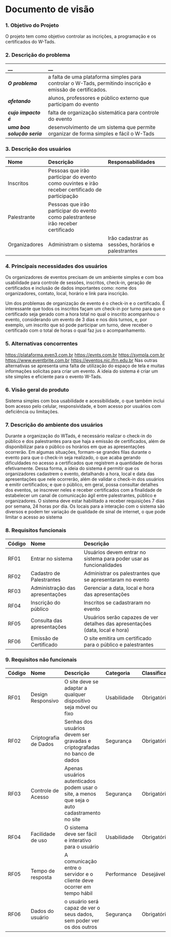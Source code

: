 # Documento de visão


### 1. Objetivo do Projeto 

O projeto tem como objetivo controlar as incrições, a programação e os certificados do W-Tads.
 

### 2. Descrição do problema 

|         __        | __   |
|:------------------|:-----|
| **_O problema_**    | a falta de uma plataforma simples para controlar o W-Tads, permitindo inscrição e emissão de certificados.  |
| **_afetando_**      | alunos, professores e público externo que participam do evento|
| **_cujo impacto é_**| falta de organização sistemática para controle do evento                                    |
| **_uma boa solução seria_** | desenvolvimento de um sistema que permite organizar de forma simples e fácil o W-Tads |


### 3. Descrição dos usuários

| Nome | Descrição | Responsabilidades |
|:---  |:--- |:--- |
| Inscritos  | Pessoas que irão participar do evento como ouvintes e irão receber certificado de participação |
| Palestrante  | Pessoas que irão participar do evento como palestrantese irão receber certificado |
| Organizadores | Administram o sistema | Irão cadastrar as sessões, horários e palestrantes |



### 4. Principais necessidades dos usuários
 
Os organizadores de eventos precisam de um ambiente simples e com boa usabilidade para controle de sessões, inscritos, check-in, geração de certificados e 
inclusão de dados importantes como: nome dos organizadores, contato, local, horário e link para inscrição.

Um dos problemas de organização de evento é o check-in e o certificado. É interessante que todos os inscritos façam um check-in por turno para que o certificado seja 
gerado com a hora total no qual o inscrito acompanhou o evento, considerando um evento de 3 dias e nos dois turnos, e, por exemplo, um inscrito que só pode participar um 
turno, deve receber o certificado com o total de horas o qual faz jus o acompanhamento.




### 5.	Alternativas concorrentes
https://plataforma.even3.com.br
https://evnts.com.br
https://sympla.com.br
https://www.eventbrite.com.br
https://eventos.nic.ifrn.edu.br
Nas outras alternativas se apresenta uma falta de utilização do espaço de tela e muitas informações solicitas para criar um evento. A ideia do sistema é criar um site simples e eficiente para o evento W-Tads.

### 6.	Visão geral do produto
Sistema simples com boa usabilidade e acessibilidade, o que também inclui bom acesso pelo celular, responsividade, e bom acesso por usuários com deficiência ou limitações. 

### 7. Descrição do ambiente dos usuários
Durante a organização do WTads, é necessário realizar o check-in do público e dos palestrantes para que haja a emissão de certificados, além de disponibilizar para o público os horários em que as apresentações ocorrerão. Em algumas situações, formam-se grandes filas durante o evento para que o check-in seja realizado, o que acaba gerando dificuldades no acesso a certificados que registrem a quantidade de horas efetivamente.
Dessa forma, a ideia do sistema é permitir que os organizadores cadastrem o evento, detalhando a hora, local e data das apresentações que nele ocorrerão, além de validar o check-in dos usuários e emitir certificados; e que o público, em geral, possa consultar detalhes dos eventos, se inscrever neles e receber certificados com a finalidade de estabelecer um canal de comunicação ágil entre palestrantes, público e organizadores. 
O sistema deve estar habilitado a receber requisições 7 dias por semana, 24 horas por dia. Os locais para a interação com o sistema são diversos e podem ter variação de qualidade de sinal de internet, o que pode limitar o acesso ao sistema



### 8. Requisitos funcionais
| Código | Nome | Descrição |
|:--- | :--- | :--- |
|RF01|Entrar no sistema | Usuários devem entrar no sistema para poder usar as funcionalidades|
|RF02|Cadastro de Palestrantes | Administrar os palestrantes que se apresentaram no evento|
|RF03|Administração das apresentações | Gerenciar a data, local e hora das apresentações|
|RF04|Inscrição do público | Inscritos se cadastraram no evento|
|RF05|Consulta das apresentações | Usuários serão capazes de ver detalhes das apresentações (data, local e hora)|
|RF06|Emissão de Certificado | O site emitira um certificado para o público e palestrantes|

### 9. Requisitos não funcionais
| Código | Nome | Descrição | Categoria | Classificação |
|:--- | :--- | :--- | :--- | :--- | 
|RF01|Design Responsivo | O site deve se adaptar a qualquer dispositivo seja móvel ou fixo | Usabilidade | Obrigatório|
|RF02|Criptografia de Dados | Senhas dos usuários devem ser gravadas e criptografadas no banco de dados | Segurança | Obrigatório|
|RF03|Controle de Acesso | Apenas usuários autenticados podem usar o site, a menos que seja o auto cadastramento no site | Segurança | Obrigatório|
|RF04|Facilidade de uso | O sistema deve ser fácil e interativo para o usuário | Usabilidade | Obrigatório|
|RF05|Tempo de resposta | A comunicação entre o servidor e o cliente deve ocorrer em tempo hábil | Performance | Desejável|
|RF06|Dados do usuário | o usuário será capaz de ver o seus dados, sem poder ver os dos outros | Segurança | Obrigatório|

